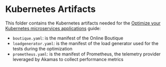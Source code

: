 # Kubernetes Artifacts

This folder contains the Kubernetes artifacts needed for the
[Optimize your Kubernetes microservices applications](https://explore.akamas.io/codelabs/k8s-firststudy/index.html) guide:
* `boutique.yaml`: is the manifest of the Online Boutique
* `loadgenerator.yaml`: is the manifest of the load generator used for the tests during the optimization
* `prometheus.yaml`: is the manifest of Prometheus, the telemetry provider leveraged by Akamas to collect performance metrics